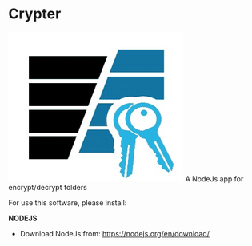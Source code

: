 # Crypter
<img src= "https://github.com/Morris992/Crypter/blob/master/images/logo.jpg" style="width: 350px; height: 300px"/>
A NodeJs app for encrypt/decrypt folders


For use this software, please install:

**NODEJS**
 - Download NodeJs from: https://nodejs.org/en/download/
